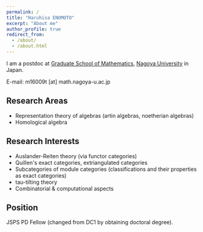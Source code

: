 ```yaml
---
permalink: /
title: "Haruhisa ENOMOTO"
excerpt: "About me"
author_profile: true
redirect_from:
  - /about/
  - /about.html
---
```


I am a postdoc at
[Graduate School of Mathematics](http://www.math.nagoya-u.ac.jp/en/index.html),
[Nagoya University](http://en.nagoya-u.ac.jp/) in Japan.

E-mail:
m16009t [at] math.nagoya-u.ac.jp

## Research Areas
- Representation theory of algebras (artin algebras, noetherian algebras)
- Homological algebra

## Research Interests
- Auslander-Reiten theory (via functor categories)
- Quillen's exact categories, extriangulated categories
- Subcategories of module categories (classifications and their properties as exact categories)
- tau-tilting theory
- Combinatorial & computational aspects

## Position
JSPS PD Fellow (changed from DC1 by obtaining doctoral degree).
